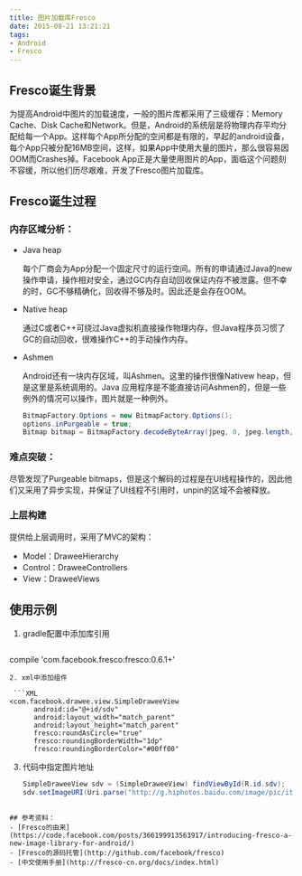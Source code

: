 ```yaml
---
title: 图片加载库Fresco
date: 2015-08-21 13:21:21
tags:
- Android
- Fresco
---
```


## Fresco诞生背景

为提高Android中图片的加载速度，一般的图片库都采用了三级缓存：Memory Cache、Disk Cache和Network。但是，Android的系统层是将物理内存平均分配给每一个App。这样每个App所分配的空间都是有限的，早起的android设备，每个App只被分配16MB空间，这样，如果App中使用大量的图片，那么很容易因OOM而Crashes掉。Facebook App正是大量使用图片的App，面临这个问题刻不容缓，所以他们历尽艰难，开发了Fresco图片加载库。 
  
## Fresco诞生过程

### 内存区域分析：

* Java heap

  每个厂商会为App分配一个固定尺寸的运行空间。所有的申请通过Java的new操作申请，操作相对安全，通过GC内存自动回收保证内存不被泄露。但不幸的时，GC不够精确化，回收得不够及时。因此还是会存在OOM。
  
* Native heap

  通过C或者C++可绕过Java虚拟机直接操作物理内存，但Java程序员习惯了GC的自动回收，很难操作C++的手动操作内存。
  
* Ashmen

  Android还有一块内存区域，叫Ashmen。这里的操作很像Nativew heap，但是这里是系统调用的。Java 应用程序是不能直接访问Ashmen的，但是一些例外的情况可以操作，图片就是一种例外。

  ```Java
  BitmapFactory.Options = new BitmapFactory.Options();
  options.inPurgeable = true;
  Bitmap bitmap = BitmapFactory.decodeByteArray(jpeg, 0, jpeg.length, options);
  ```

### 难点突破：

尽管发现了Purgeable bitmaps，但是这个解码的过程是在UI线程操作的，因此他们又采用了异步实现，并保证了UI线程不引用时，unpin的区域不会被释放。

### 上层构建

提供给上层调用时，采用了MVC的架构：

* Model：DraweeHierarchy
* Control：DraweeControllers
* View：DraweeViews

## 使用示例

1. gradle配置中添加库引用

   ```
  compile 'com.facebook.fresco:fresco:0.6.1+'
  ```
2. xml中添加组件

   ```XML
  <com.facebook.drawee.view.SimpleDraweeView
        android:id="@+id/sdv"
        android:layout_width="match_parent"
        android:layout_height="match_parent"
        fresco:roundAsCircle="true"
        fresco:roundingBorderWidth="1dp"
        fresco:roundingBorderColor="#00ff00"
  ```
3. 代码中指定图片地址

   ```Java
   SimpleDraweeView sdv = (SimpleDraweeView) findViewById(R.id.sdv);
   sdv.setImageURI(Uri.parse("http://g.hiphotos.baidu.com/image/pic/item/2e2eb9389b504fc2b351980be7dde71190ef6db5.jpg"));
  ```

## 参考资料：
- [Fresco的由来](https://code.facebook.com/posts/366199913563917/introducing-fresco-a-new-image-library-for-android/)
- [Fresco的源码托管](http://github.com/facebook/fresco)
- [中文使用手册](http://fresco-cn.org/docs/index.html)
